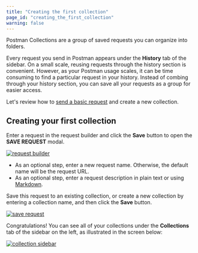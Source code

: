 ```yaml
---
title: "Creating the first collection"
page_id: "creating_the_first_collection"
warning: false
---
```


Postman Collections are a group of saved requests you can organize into folders.

Every request you send in Postman appears under the **History** tab of the sidebar. On a small scale, reusing requests through the history section is convenient. However, as your Postman usage scales, it can be time consuming to find a particular request in your history. Instead of combing through your history section, you can save all your requests as a group for easier access.

Let's review how to [send a basic request](/docs/postman/launching-postman/sending-the-first-request/) and create a new collection.

## Creating your first collection

Enter a request in the request builder and click the **Save** button to open the **SAVE REQUEST** modal.

[![request builder](https://assets.postman.com/postman-docs/SaveRequest1.png)](https://assets.postman.com/postman-docs/SaveRequest1.png)

* As an optional step, enter a new request name. Otherwise, the default name will be the request URL.
* As an optional step, enter a request description in plain text or using [Markdown](/docs/postman/collections/using-markdown-for-descriptions/).

Save this request to an existing collection, or create a new collection by entering a collection name, and then click the **Save** button.

[![save request](https://assets.postman.com/postman-docs/SaveRequest.png)](https://assets.postman.com/postman-docs/SaveRequest.png)

Congratulations! You can see all of your collections under the **Collections** tab of the sidebar on the left, as illustrated in the screen below:

[![collection sidebar](https://assets.postman.com/postman-docs/Creating_first_collection_sidebar1.png)](https://assets.postman.com/postman-docs/Creating_first_collection_sidebar1.png)
